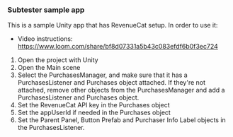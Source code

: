 ### Subtester sample app
This is a sample Unity app that has RevenueCat setup. 
In order to use it: 
- Video instructions: https://www.loom.com/share/bf8d07331a5b43c083efdf6b0f3ec724

1. Open the project with Unity
1. Open the Main scene
1. Select the PurchasesManager, and make sure that it has a PurchasesListener and Purchases object attached. If they're not attached, remove other objects from the PurchasesManager and add a PurchasesListener and Purchases object. 
1. Set the RevenueCat API key in the Purchases object
1. Set the appUserId if needed in the Purchases object
1. Set the Parent Panel, Button Prefab and Purchaser Info Label objects in the PurchasesListener. 
